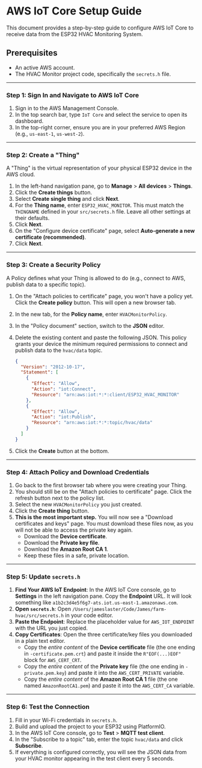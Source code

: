 # AWS IoT Core Setup Guide

This document provides a step-by-step guide to configure AWS IoT Core to receive data from the ESP32 HVAC Monitoring System.

## Prerequisites

*   An active AWS account.
*   The HVAC Monitor project code, specifically the `secrets.h` file.

---

### Step 1: Sign In and Navigate to AWS IoT Core

1.  Sign in to the AWS Management Console.
2.  In the top search bar, type `IoT Core` and select the service to open its dashboard.
3.  In the top-right corner, ensure you are in your preferred AWS Region (e.g., `us-east-1`, `us-west-2`).

---

### Step 2: Create a "Thing"

A "Thing" is the virtual representation of your physical ESP32 device in the AWS cloud.

1.  In the left-hand navigation pane, go to **Manage** > **All devices** > **Things**.
2.  Click the **Create things** button.
3.  Select **Create single thing** and click **Next**.
4.  For the **Thing name**, enter `ESP32_HVAC_MONITOR`. This must match the `THINGNAME` defined in your `src/secrets.h` file. Leave all other settings at their defaults.
5.  Click **Next**.
6.  On the "Configure device certificate" page, select **Auto-generate a new certificate (recommended)**.
7.  Click **Next**.

---

### Step 3: Create a Security Policy

A Policy defines what your Thing is allowed to do (e.g., connect to AWS, publish data to a specific topic).

1.  On the "Attach policies to certificate" page, you won't have a policy yet. Click the **Create policy** button. This will open a new browser tab.
2.  In the new tab, for the **Policy name**, enter `HVACMonitorPolicy`.
3.  In the "Policy document" section, switch to the **JSON** editor.
4.  Delete the existing content and paste the following JSON. This policy grants your device the minimum required permissions to connect and publish data to the `hvac/data` topic.

    ```json
    {
      "Version": "2012-10-17",
      "Statement": [
        {
          "Effect": "Allow",
          "Action": "iot:Connect",
          "Resource": "arn:aws:iot:*:*:client/ESP32_HVAC_MONITOR"
        },
        {
          "Effect": "Allow",
          "Action": "iot:Publish",
          "Resource": "arn:aws:iot:*:*:topic/hvac/data"
        }
      ]
    }
    ```
5.  Click the **Create** button at the bottom.

---

### Step 4: Attach Policy and Download Credentials

1.  Go back to the first browser tab where you were creating your Thing.
2.  You should still be on the "Attach policies to certificate" page. Click the refresh button next to the policy list.
3.  Select the new `HVACMonitorPolicy` you just created.
4.  Click the **Create thing** button.
5.  **This is the most important step.** You will now see a "Download certificates and keys" page. You must download these files now, as you will not be able to access the private key again.
    *   Download the **Device certificate**.
    *   Download the **Private key file**.
    *   Download the **Amazon Root CA 1**.
    *   Keep these files in a safe, private location.

---

### Step 5: Update `secrets.h`

1.  **Find Your AWS IoT Endpoint**: In the AWS IoT Core console, go to **Settings** in the left navigation pane. Copy the **Endpoint** URL. It will look something like `a1b2c3d4e5f6g7-ats.iot.us-east-1.amazonaws.com`.
2.  **Open `secrets.h`**: Open `/Users/jameslaster/Code/James/farm-hvac/src/secrets.h` in your code editor.
3.  **Paste the Endpoint**: Replace the placeholder value for `AWS_IOT_ENDPOINT` with the URL you just copied.
4.  **Copy Certificates**: Open the three certificate/key files you downloaded in a plain text editor.
    *   Copy the *entire content* of the **Device certificate** file (the one ending in `-certificate.pem.crt`) and paste it inside the `R"EOF(...)EOF"` block for `AWS_CERT_CRT`.
    *   Copy the *entire content* of the **Private key** file (the one ending in `-private.pem.key`) and paste it into the `AWS_CERT_PRIVATE` variable.
    *   Copy the *entire content* of the **Amazon Root CA 1** file (the one named `AmazonRootCA1.pem`) and paste it into the `AWS_CERT_CA` variable.

---

### Step 6: Test the Connection

1.  Fill in your Wi-Fi credentials in `secrets.h`.
2.  Build and upload the project to your ESP32 using PlatformIO.
3.  In the AWS IoT Core console, go to **Test** > **MQTT test client**.
4.  In the "Subscribe to a topic" tab, enter the topic `hvac/data` and click **Subscribe**.
5.  If everything is configured correctly, you will see the JSON data from your HVAC monitor appearing in the test client every 5 seconds.